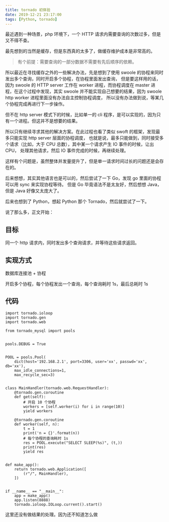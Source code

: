```yaml
---
title: tornado 初体验
date: 2019-12-21 23:17:00
tags: [Python, tornado]
---
```


最近遇到一种场景，php 环境下，一个 HTTP 请求内需要查询的次数过多，但是又不得不查。

最先想到的当然是缓存，但是东西真的太多了，做缓存维护成本是非常高的。

> 有个前提：需要查询的一部分数据不需要有先后顺序的依赖。

所以最近在寻找缓存之外的一些解决办法，先是想到了使用 swoole 的协程来同时发出多个查询，同时开启多个协程，在协程里面发出查询，
但是要这样用的话，因为 swoole 的 HTTP server 工作在 worker 进程，而协程调度在 master 进程，在这个过程中发现，其实 swoole
并不能实现自己想要的结果，因为 swoole http worker 进程里面没有办法自主控制协程调度，
所以没有办法做到说，等某几个协程完成再进行下一步操作。

但不在 http server 模式下的时候，比如单一的 cli 程序，是可以实现的，因为只有一个进程。但这并不是想要的结果。

所以只有继续寻求其他的解决方案。在此过程也看了类似 swoft 的框架，发现最多只能实现 http server 层面的协程调度，
也就是说，最多只能做到，同时接受多个请求（比如，大于 CPU 总数），其中某一个请求产生 IO 事件的时候，让出 CPU，
处理其他请求，然后 IO 事件完成的时候，再继续处理。

这样有个问题是，虽然整体并发量提升了，但是单一请求时间过长的问题还是会存在的。

后来想想，其实其他语言也是可以的，然后尝试了一下 Go，发现 go 里面的协程可以用 sync 来实现协程等待。
但是 Go 毕竟语法不是太友好，然后想想 Java，但是 Java 好像又太庞大了。

后来也想到了 Python，想起 Python 那个 Tornado，然后就尝试了一下。

说了那么多，正文开始：

## 目标

同一个 http 请求内，同时发出多个查询请求，并等待这些请求返回。

## 实现方式

数据库连接池 + 协程

开启多个协程，每个协程发出一个查询，每个查询耗时 1s，最后总耗时 1s

## 代码

```
import tornado.ioloop
import tornado.gen
import tornado.web

from tornado_mysql import pools


pools.DEBUG = True


POOL = pools.Pool(
    dict(host='192.168.2.1', port=3306, user='xx', passwd='xx', db='xx'),
    max_idle_connections=1,
    max_recycle_sec=3)


class MainHandler(tornado.web.RequestHandler):
    @tornado.gen.coroutine
    def get(self):
        # 开启 10 个协程
        workers = [self.worker(i) for i in range(10)]
        yield workers

    @tornado.gen.coroutine
    def worker(self, n):
        t = 1
        print('n = {}'.format(n))
        # 每个协程的查询耗时 1s
        res = POOL.execute("SELECT SLEEP(%s)", (t,))
        print(res)
        yield res


def make_app():
    return tornado.web.Application([
        (r"/", MainHandler),
    ])


if __name__ == "__main__":
    app = make_app()
    app.listen(8888)
    tornado.ioloop.IOLoop.current().start()
```

这里还没有做结果的处理。因为还不知道怎么做
